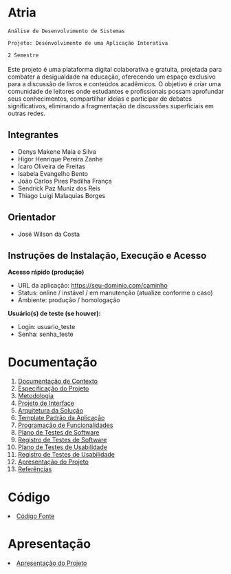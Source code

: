 # Atria

`Análise de Desenvolvimento de Sistemas`

`Projeto: Desenvolvimento de uma Aplicação Interativa`

`2 Semestre`
<br>
<br>
Este projeto é uma plataforma digital colaborativa e gratuita, projetada para combater a desigualdade na educação, oferecendo um espaço exclusivo para a discussão de livros e conteúdos acadêmicos. O objetivo é criar uma comunidade de leitores onde estudantes e profissionais possam aprofundar seus conhecimentos, compartilhar ideias e participar de debates significativos, eliminando a fragmentação de discussões superficiais em outras redes.


## Integrantes

* Denys Makene Maia e Silva
* Higor Henrique Pereira Zanhe 
* Ícaro Oliveira de Freitas
* Isabela Evangelho Bento 
* João Carlos Pires Padilha França
* Sendrick Paz Muniz dos Reis 
* Thiago Luigi Malaquias Borges 

## Orientador

* José Wilson da Costa


## Instruções de Instalação, Execução e Acesso

**Acesso rápido (produção)**
* URL da aplicação: https://seu-dominio.com/caminho
* Status: online / instável / em manutenção (atualize conforme o caso)
* Ambiente: produção / homologação

**Usuário(s) de teste (se houver):**
* Login: usuario_teste
* Senha: senha_teste

# Documentação

<ol>
<li><a href="docs/01-Documentação de Contexto.md"> Documentação de Contexto</a></li>
<li><a href="docs/02-Especificação do Projeto.md"> Especificação do Projeto</a></li>
<li><a href="docs/03-Metodologia.md"> Metodologia</a></li>
<li><a href="docs/04-Projeto de Interface.md"> Projeto de Interface</a></li>
<li><a href="docs/05-Arquitetura da Solução.md"> Arquitetura da Solução</a></li>
<li><a href="docs/06-Template Padrão da Aplicação.md"> Template Padrão da Aplicação</a></li>
<li><a href="docs/07-Programação de Funcionalidades.md"> Programação de Funcionalidades</a></li>
<li><a href="docs/08-Plano de Testes de Software.md"> Plano de Testes de Software</a></li>
<li><a href="docs/09-Registro de Testes de Software.md"> Registro de Testes de Software</a></li>
<li><a href="docs/10-Plano de Testes de Usabilidade.md"> Plano de Testes de Usabilidade</a></li>
<li><a href="docs/11-Registro de Testes de Usabilidade.md"> Registro de Testes de Usabilidade</a></li>
<li><a href="docs/12-Apresentação do Projeto.md"> Apresentação do Projeto</a></li>
<li><a href="docs/13-Referências.md"> Referências</a></li>
</ol>

# Código

<li><a href="src/README.md"> Código Fonte</a></li>

# Apresentação

<li><a href="docs/12-Apresentação do Projeto.md"> Apresentação do Projeto</a></li>
